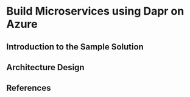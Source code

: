 # Build Microservices using Dapr on Azure
## Introduction to the Sample Solution
## Architecture Design
## References